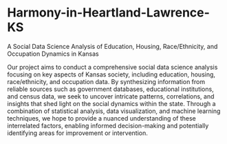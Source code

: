 # Harmony-in-Heartland-Lawrence-KS
A Social Data Science Analysis of Education, Housing, Race/Ethnicity, and Occupation Dynamics in Kansas

Our project aims to conduct a comprehensive social data science analysis focusing on key aspects of Kansas society, including education, housing, race/ethnicity, and occupation data. By synthesizing information from reliable sources such as government databases, educational institutions, and census data, we seek to uncover intricate patterns, correlations, and insights that shed light on the social dynamics within the state. Through a combination of statistical analysis, data visualization, and machine learning techniques, we hope to provide a nuanced understanding of these interrelated factors, enabling informed decision-making and potentially identifying areas for improvement or intervention.
